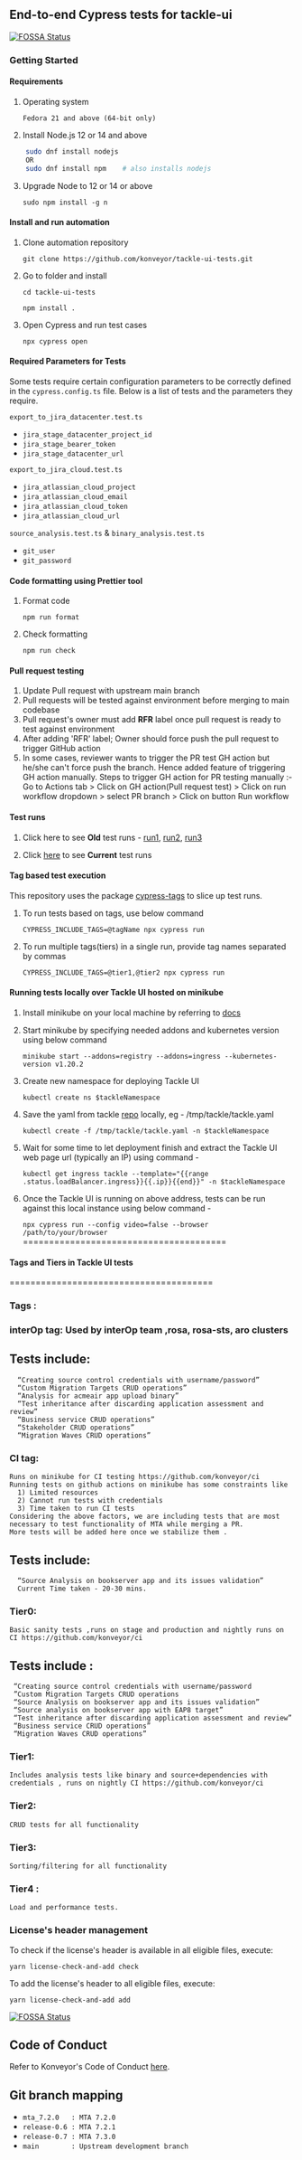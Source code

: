 ## End-to-end Cypress tests for tackle-ui
[![FOSSA Status](https://app.fossa.com/api/projects/git%2Bgithub.com%2Fkonveyor%2Ftackle-ui-tests.svg?type=shield)](https://app.fossa.com/projects/git%2Bgithub.com%2Fkonveyor%2Ftackle-ui-tests?ref=badge_shield)


### Getting Started ###

#### Requirements
1. Operating system
    
    `Fedora 21 and above (64-bit only)`

2. Install Node.js 12 or 14 and above

```bash
    sudo dnf install nodejs
    OR
    sudo dnf install npm    # also installs nodejs
```

3. Upgrade Node to 12 or 14 or above

    `sudo npm install -g n`

#### Install and run automation

1. Clone automation repository

    `git clone https://github.com/konveyor/tackle-ui-tests.git`

2. Go to folder and install

    `cd tackle-ui-tests`

    `npm install .`

3. Open Cypress and run test cases

    `npx cypress open`

#### Required Parameters for Tests

Some tests require certain configuration parameters to be correctly defined in the `cypress.config.ts` file.
Below is a list of tests and the parameters they require.

`export_to_jira_datacenter.test.ts`
 - `jira_stage_datacenter_project_id`
 - `jira_stage_bearer_token`
 - `jira_stage_datacenter_url`

`export_to_jira_cloud.test.ts`
- `jira_atlassian_cloud_project`
- `jira_atlassian_cloud_email`
- `jira_atlassian_cloud_token`
- `jira_atlassian_cloud_url`

`source_analysis.test.ts` & `binary_analysis.test.ts`
- `git_user`
- `git_password`

#### Code formatting using Prettier tool

1. Format code

    `npm run format`

2. Check formatting

    `npm run check`

#### Pull request testing

1. Update Pull request with upstream main branch
2. Pull requests will be tested against environment before merging to main codebase
3. Pull request's owner must add **RFR** label once pull request is ready to test against environment
4. After adding 'RFR' label; Owner should force push the pull request to trigger GitHub action
5. In some cases, reviewer wants to trigger the PR test GH action but he/she can't force push the branch. Hence added feature of triggering GH action manually. Steps to trigger GH action for PR testing manually :- Go to Actions tab > Click on GH action(Pull request test) > Click on run workflow dropdown > select PR branch > Click on button Run workflow

#### Test runs
1. Click here to see **Old** test runs - [run1](https://dashboard.cypress.io/projects/cbdv4m/runs), [run2](https://dashboard.cypress.io/projects/dvmnpr/runs), [run3](https://dashboard.cypress.io/projects/1g7617/runs)

2. Click [here](https://reportportal-migration-qe.apps.ocp4.prod.psi.redhat.com) to see **Current** test runs

#### Tag based test execution
This repository uses the package [cypress-tags](https://www.npmjs.com/package/cypress-tags) to slice up test runs.

1. To run tests based on tags, use below command 

    `CYPRESS_INCLUDE_TAGS=@tagName npx cypress run`


2. To run multiple tags(tiers) in a single run, provide tag names separated by commas 

    `CYPRESS_INCLUDE_TAGS=@tier1,@tier2 npx cypress run`

#### Running tests locally over Tackle UI hosted on minikube

1. Install minikube on your local machine by referring to [docs](https://minikube.sigs.k8s.io/docs/start/)
2. Start minikube by specifying needed addons and kubernetes version using below command

    `minikube start --addons=registry --addons=ingress --kubernetes-version v1.20.2`

3. Create new namespace for deploying Tackle UI

    `kubectl create ns $tackleNamespace`

4. Save the yaml from tackle [repo](https://github.com/konveyor/tackle/blob/main/kubernetes/kubernetes-tackle.yaml) locally, eg - /tmp/tackle/tackle.yaml

    `kubectl create -f /tmp/tackle/tackle.yaml -n $tackleNamespace`

5. Wait for some time to let deployment finish and extract the Tackle UI web page url (typically an IP) using command - 

    `kubectl get ingress tackle --template="{{range .status.loadBalancer.ingress}}{{.ip}}{{end}}" -n $tackleNamespace`

6. Once the Tackle UI is running on above address, tests can be run against this local instance using below command -

    `npx cypress run --config video=false --browser /path/to/your/browser`
=======================================   
#### Tags and Tiers in Tackle UI tests 
=======================================
### Tags : 
### interOp tag: Used by interOp team ,rosa, rosa-sts, aro clusters
   ## Tests include:
      “Creating source control credentials with username/password”
      “Custom Migration Targets CRUD operations”
      “Analysis for acmeair app upload binary”
      “Test inheritance after discarding application assessment and review”
      “Business service CRUD operations”
      “Stakeholder CRUD operations”
      “Migration Waves CRUD operations”

### CI tag: 
    Runs on minikube for CI testing https://github.com/konveyor/ci 
    Running tests on github actions on minikube has some constraints like 
      1) Limited resources 
      2) Cannot run tests with credentials
      3) Time taken to run CI tests
    Considering the above factors, we are including tests that are most necessary to test functionality of MTA while merging a PR.
    More tests will be added here once we stabilize them .

  ## Tests include:
      “Source Analysis on bookserver app and its issues validation”
      Current Time taken - 20-30 mins.
      

### Tier0: 
    Basic sanity tests ,runs on stage and production and nightly runs on CI https://github.com/konveyor/ci 
  ## Tests include :
     “Creating source control credentials with username/password
     ”Custom Migration Targets CRUD operations
     “Source Analysis on bookserver app and its issues validation”
     “Source analysis on bookserver app with EAP8 target”
     “Test inheritance after discarding application assessment and review”
     “Business service CRUD operations”
     “Migration Waves CRUD operations”

### Tier1: 
    Includes analysis tests like binary and source+dependencies with credentials , runs on nightly CI https://github.com/konveyor/ci 
### Tier2: 
    CRUD tests for all functionality
### Tier3: 
    Sorting/filtering for all functionality
### Tier4 : 
    Load and performance tests.


   

### License's header management
To check if the license's header is available in all eligible files, execute:
```shell
yarn license-check-and-add check
```

To add the license's header to all eligible files, execute:
```shell
yarn license-check-and-add add
```



[![FOSSA Status](https://app.fossa.com/api/projects/git%2Bgithub.com%2Fkonveyor%2Ftackle-ui-tests.svg?type=large)](https://app.fossa.com/projects/git%2Bgithub.com%2Fkonveyor%2Ftackle-ui-tests?ref=badge_large)

## Code of Conduct
Refer to Konveyor's Code of Conduct [here](https://github.com/konveyor/community/blob/main/CODE_OF_CONDUCT.md).

## Git branch mapping
 - `mta_7.2.0   : MTA 7.2.0`
 - `release-0.6 : MTA 7.2.1`
 - `release-0.7 : MTA 7.3.0`
 - `main        : Upstream development branch`
